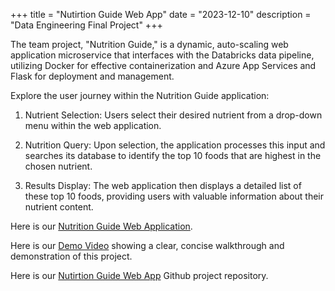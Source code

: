+++
title = "Nutirtion Guide Web App"
date = "2023-12-10"
description = "Data Engineering Final Project"
+++

The team project, "Nutrition Guide," is a dynamic, auto-scaling web application microservice that interfaces with the Databricks data pipeline, utilizing Docker for effective containerization and Azure App Services and Flask for deployment and management.

Explore the user journey within the Nutrition Guide application:

1. Nutrient Selection: Users select their desired nutrient from a drop-down menu within the web application.

2. Nutrition Query: Upon selection, the application processes this input and searches its database to identify the top 10 foods that are highest in the chosen nutrient.

3. Results Display: The web application then displays a detailed list of these top 10 foods, providing users with valuable information about their nutrient content.

Here is our [Nutrition Guide Web Application](https://nutfood.azurewebsites.net).

Here is our [Demo Video](https://youtu.be/64BTJh-Hp-E) showing a clear, concise walkthrough and demonstration of this project.

Here is our [Nutirtion Guide Web App](https://github.com/tinayiluo0322/Nutrition_Guide_Web_App.git) Github project repository. 


